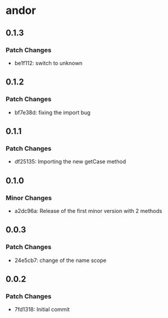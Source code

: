 # andor

## 0.1.3

### Patch Changes

- be1f112: switch to unknown

## 0.1.2

### Patch Changes

- bf7e38d: fixing the import bug

## 0.1.1

### Patch Changes

- df25135: Importing the new getCase method

## 0.1.0

### Minor Changes

- a2dc96a: Release of the first minor version with 2 methods

## 0.0.3

### Patch Changes

- 24e5cb7: change of the name scope

## 0.0.2

### Patch Changes

- 7fd1318: Initial commit
